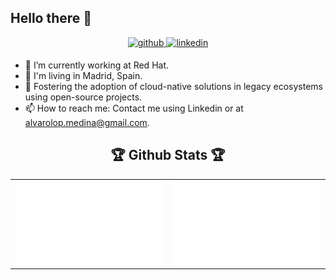 ## Hello there 👋

<!-- SOCIAL LOGOS -->
<div align="center">
<a href="https://github.com/alvarolop" target="_blank">
<img src=https://img.shields.io/badge/github-%2324292e.svg?&style=for-the-badge&logo=github&logoColor=white alt=github style="margin-bottom: 5px;" />
</a>
<a href="https://linkedin.com/in/alvarolop" target="_blank">
<img src=https://img.shields.io/badge/linkedin-%231E77B5.svg?&style=for-the-badge&logo=linkedin&logoColor=white alt=linkedin style="margin-bottom: 5px;" />
</a> 
</div>


- 🏢 I’m currently working at Red Hat.
- 📍 I'm living in Madrid, Spain.
- 🔭 Fostering the adoption of cloud-native solutions in legacy ecosystems using open-source projects.
- 📫 How to reach me: Contact me using Linkedin or at alvarolop.medina@gmail.com.




<!--
**alvarolop/alvarolop** is a ✨ _special_ ✨ repository because its `README.md` (this file) appears on your GitHub profile.

Here are some ideas to get you started:

- 🔭 I’m currently working on ...
- 🌱 I’m currently learning ...
- 👯 I’m looking to collaborate on ...
- 🤔 I’m looking for help with ...
- 💬 Ask me about ...
- 📫 How to reach me: ...
- 😄 Pronouns: ...
- ⚡ Fun fact: ...
-->


<h2 align="center">
🏆 Github Stats 🏆 
</h2>

<table><tr><td valign="top" width="50%">

<img src="https://raw.githubusercontent.com/alvarolop/github-stats/master/generated/overview.svg" align="left" style="width: 99%" />

</td><td valign="top" width="50%">

<img src="https://raw.githubusercontent.com/alvarolop/github-stats/master/generated/languages.svg" align="left" style="width: 99%" />
</td></tr></table>  

<br/>  
<br/>  

</div>
